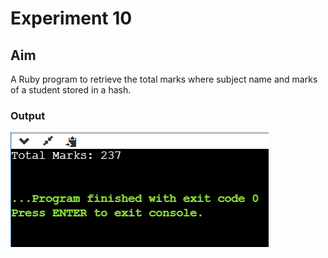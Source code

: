 # Experiment 10
## Aim
A Ruby program to retrieve the total marks where subject name and marks of a student stored in a hash.

### Output
![output](exp10.png)
